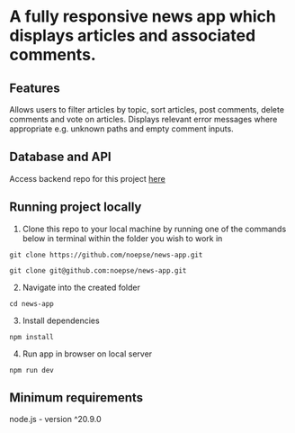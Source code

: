 # A fully responsive news app which displays articles and associated comments. 

## Features

Allows users to filter articles by topic, sort articles, post comments, delete comments and vote on articles. Displays relevant error messages where appropriate e.g. unknown paths and empty comment inputs.

## Database and API

Access backend repo for this project [here](https://github.com/dan-gruitt/be-nc-news)

## Running project locally

1. Clone this repo to your local machine by running one of the commands below in terminal within the folder you wish to work in

```
git clone https://github.com/noepse/news-app.git
```

```
git clone git@github.com:noepse/news-app.git
```

2. Navigate into the created folder

```
cd news-app
```

3. Install dependencies

```
npm install
```

4. Run app in browser on local server

```
npm run dev
```

## Minimum requirements
node.js - version ^20.9.0

